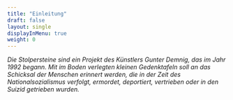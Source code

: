 ```yaml
---
title: "Einleitung"
draft: false
layout: single
displayInMenu: true
weight: 0
---
```

*Die Stolpersteine sind ein Projekt des Künstlers Gunter Demnig, das im Jahr 1992 begann.*
*Mit im Boden verlegten kleinen Gedenktafeln soll an das Schicksal der Menschen erinnert werden, die in der Zeit des Nationalsozialismus verfolgt, ermordet, deportiert, vertrieben oder in den Suizid getrieben wurden.*

